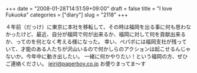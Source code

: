 +++
date = "2008-01-28T14:51:59+09:00"
draft = false
title = "I love Fukuoka"
categories = ["diary"]
slug = "2118"
+++

４年前（だっけ）に東京に本社を移転して、その時は福岡を出る事に何も思わなかったけど、最近、自分が福岡で何が出来るか、福岡に対して何を貢献出来るか、ってのを何となく考える様になった。
幸い、ペパボには福岡支社が残っていて、才能のある人たちが沢山いるので何かしらのアクションは起こせるんじゃないか。今年中に動き出したい。
一緒に何かやりたい！という福岡の方、ぜひご連絡ください。
<a href="mailto:ieiri@paperboy.co.jp" target="_blank">ieiri@paperboy.co.jp</a>
お便りまってま～す
